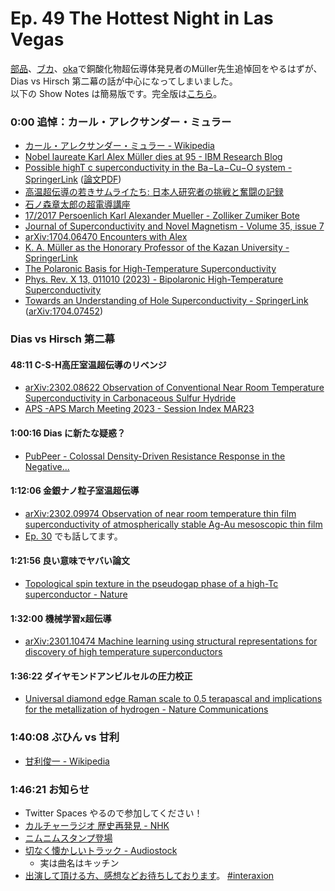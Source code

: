 # Ep. 49 The Hottest Night in Las Vegas

[部品](https://twitter.com/tjmlab)、[ブカ](https://twitter.com/elmizbuka)、[oka](https://twitter.com/nowohyeah)で銅酸化物超伝導体発見者のMüller先生追悼回をやるはずが、Dias vs Hirsch 第二幕の話が中心になってしまいました。  
以下の Show Notes は簡易版です。完全版は[こちら](https://interaxion-podcast.github.io/49)。

### 0:00 追悼：カール・アレクサンダー・ミュラー

- [カール・アレクサンダー・ミュラー - Wikipedia](https://ja.wikipedia.org/wiki/%E3%82%AB%E3%83%BC%E3%83%AB%E3%83%BB%E3%82%A2%E3%83%AC%E3%82%AF%E3%82%B5%E3%83%B3%E3%83%80%E3%83%BC%E3%83%BB%E3%83%9F%E3%83%A5%E3%83%A9%E3%83%BC)
- [Nobel laureate Karl Alex Müller dies at 95 - IBM Research Blog](https://research.ibm.com/blog/nobel-laureate-muller-obituary)  
- [Possible highT c superconductivity in the Ba−La−Cu−O system - SpringerLink](https://link.springer.com/article/10.1007/bf01303701) ([論文PDF](http://w2agz.com/Library/HTSC%20History/%281986%29%20Bednorz%20-%20Mueller,%20Z%20Phys%20B%20%28CM%29%2064,%20189.pdf))  
- [高温超伝導の若きサムライたち: 日本人研究者の挑戦と奮闘の記録](https://amzn.to/3mo3pNb)
- [石ノ森章太郎の超電導講座](https://amzn.to/41TGBFl)
- [17/2017 Persoenlich Karl Alexander Mueller - Zolliker Zumiker Bote](https://zolliker-zumiker.ch/2017/04/27/17-2017-persoenlich-karl-alexander-mueller/)  
- [Journal of Superconductivity and Novel Magnetism - Volume 35, issue 7](https://link.springer.com/journal/10948/volumes-and-issues/35-7)
- [arXiv:1704.06470 Encounters with Alex](https://arxiv.org/abs/1704.06470)
- [K. A. Müller as the Honorary Professor of the Kazan University - SpringerLink](https://link.springer.com/article/10.1007/s10948-022-06198-5) 
- [The Polaronic Basis for High-Temperature Superconductivity](https://www.taylorfrancis.com/chapters/edit/10.1201/9780429179181-5/polaronic-basis-high-temperature-superconductivity-alex-m%C3%BCller)
- [Phys. Rev. X 13, 011010 (2023) - Bipolaronic High-Temperature Superconductivity](https://journals.aps.org/prx/abstract/10.1103/PhysRevX.13.011010)  
- [Towards an Understanding of Hole Superconductivity - SpringerLink](https://link.springer.com/chapter/10.1007/978-3-319-52675-1_9) ([arXiv:1704.07452](https://arxiv.org/abs/1704.07452))

### Dias vs Hirsch 第二幕

#### 48:11 C-S-H高圧室温超伝導のリベンジ

- [arXiv:2302.08622 Observation of Conventional Near Room Temperature Superconductivity in Carbonaceous Sulfur Hydride](https://arxiv.org/abs/2302.08622)
- [APS -APS March Meeting 2023 - Session Index MAR23](https://meetings.aps.org/Meeting/MAR23/Session/K20)  

#### 1:00:16 Dias に新たな疑惑？

- [PubPeer - Colossal Density-Driven Resistance Response in the Negative...](https://pubpeer.com/publications/F342DD2D2E72E5E2FD507089562B94)  

#### 1:12:06 金銀ナノ粒子室温超伝導

- [arXiv:2302.09974 Observation of near room temperature thin film superconductivity of atmospherically stable Ag-Au mesoscopic thin film](https://arxiv.org/abs/2302.09974)
- [Ep. 30](https://interaxion-podcast.github.io/30) でも話してます。

#### 1:21:56 良い意味でヤバい論文

- [Topological spin texture in the pseudogap phase of a high-Tc superconductor - Nature](https://www.nature.com/articles/s41586-023-05731-3)

#### 1:32:00 機械学習x超伝導

- [arXiv:2301.10474 Machine learning using structural representations for discovery of high temperature superconductors](https://arxiv.org/abs/2301.10474)

#### 1:36:22 ダイヤモンドアンビルセルの圧力校正

- [Universal diamond edge Raman scale to 0.5 terapascal and implications for the metallization of hydrogen - Nature Communications](https://www.nature.com/articles/s41467-023-36429-9)

### 1:40:08 ぶひん vs 甘利

- [甘利俊一 - Wikipedia](https://ja.wikipedia.org/wiki/%E7%94%98%E5%88%A9%E4%BF%8A%E4%B8%80)

### 1:46:21 お知らせ

- Twitter Spaces やるので参加してください！
- [カルチャーラジオ 歴史再発見 - NHK](https://www4.nhk.or.jp/P1927/)
- [ニムニムスタンプ登場](https://store.line.me/stickershop/product/20651080/ja)
- [切なく懐かしいトラック - Audiostock](https://audiostock.jp/audio/1267554)
  - 実は曲名はキッチン
- [出演して頂ける方、感想などお待ちしております](https://interaxion-podcast.github.io/feedback/)。 [#interaxion](https://twitter.com/hashtag/interaxion)
